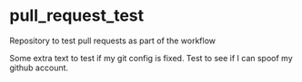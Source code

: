 pull_request_test
=================

Repository to test pull requests as part of the workflow

Some extra text to test if my git config is fixed.
Test to see if I can spoof my github account.
